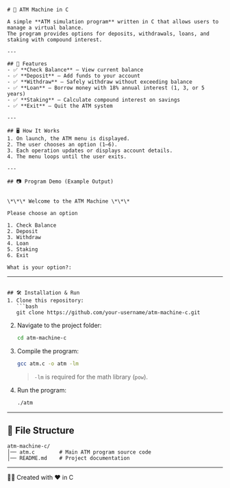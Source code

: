 ```

# 🏧 ATM Machine in C

A simple **ATM simulation program** written in C that allows users to manage a virtual balance.  
The program provides options for deposits, withdrawals, loans, and staking with compound interest.

---

## 📌 Features
- ✅ **Check Balance** – View current balance  
- ✅ **Deposit** – Add funds to your account  
- ✅ **Withdraw** – Safely withdraw without exceeding balance  
- ✅ **Loan** – Borrow money with 18% annual interest (1, 3, or 5 years)  
- ✅ **Staking** – Calculate compound interest on savings  
- ✅ **Exit** – Quit the ATM system  

---

## 🖥️ How It Works
1. On launch, the ATM menu is displayed.  
2. The user chooses an option (1–6).  
3. Each operation updates or displays account details.  
4. The menu loops until the user exits.  

---

## 📷 Program Demo (Example Output)
```
````

\*\*\* Welcome to the ATM Machine \*\*\*

Please choose an option

1. Check Balance
2. Deposit
3. Withdraw
4. Loan
5. Staking
6. Exit

What is your option?:

````
---
````

## 🛠️ Installation & Run
1. Clone this repository:
   ```bash
   git clone https://github.com/your-username/atm-machine-c.git
````

2. Navigate to the project folder:

   ```bash
   cd atm-machine-c
   ```
3. Compile the program:

   ```bash
   gcc atm.c -o atm -lm
   ```

   > `-lm` is required for the math library (`pow`).
4. Run the program:

   ```bash
   ./atm
   ```

---

## 📂 File Structure

```
atm-machine-c/
│── atm.c        # Main ATM program source code
│── README.md    # Project documentation
```

---


👨‍💻 Created with ❤️ in C
